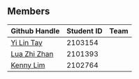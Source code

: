 ## Members

Github Handle | Student ID | Team
--- | --- | --- |
<a href="https://github.com/yilinTay1/">Yi Lin Tay</a> | 2103154 
<a href="https://github.com/luazhizhan/">Lua Zhi Zhan</a> | 2101393 
<a href="https://github.com/Kenny-DevTech/">Kenny Lim</a> | 2102764 
